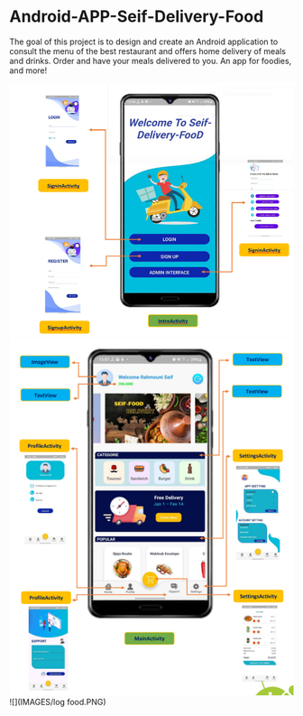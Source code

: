 # Android-APP-Seif-Delivery-Food
The goal of this project is to design and create an Android application to consult the menu of the best restaurant and offers home delivery of meals and drinks. Order and have your meals delivered to you. An app for foodies, and more!

![](IMAGES/home.PNG)
![](IMAGES/main2food.PNG)
![](IMAGES/log food.PNG)
